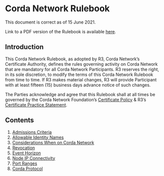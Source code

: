 # Corda Network Rulebook

This document is correct as of 15 June 2021.

Link to a PDF version of the Rulebook is available [here](https://github.com/corda-network/corda-network.github.io/blob/master/assets/Corda%20Network%20Rulebook_15June2021.pdf).  

## Introduction

This Corda Network Rulebook, as adopted by R3, Corda Network’s Certificate Authority, defines the rules governing activity on Corda Network that are mandatory for all Corda Network Participants.
R3 reserves the right, in its sole discretion, to modify the terms of this Corda Network Rulebook from time to time. If R3 makes material changes, R3 will provide Participant with at least fifteen (15) business days advance notice of such changes.

The Parties acknowledge and agree that this Rulebook shall at all times be governed by the Corda Network Foundation’s [Certificate Policy](https://trust.corda.network/trust-root/certificate-policy.html) & R3’s [Certificate Practice Statement](https://trust.corda.network/trust-root/certificate-practices.html).

## Contents

1. [Admissions Criteria](https://corda.network/corda-network-rulebook/admissions-criteria)
2. [Allowable Identity Names](https://corda.network/corda-network-rulebook/allowable-identity-names-on-corda-network)
3. [Considerations When on Corda Network](https://corda.network/corda-network-rulebook/considerations-when-on-corda-network)
4. [Revocation](https://corda.network/corda-network-rulebook/revocation)
5. [Event Horizon](https://corda.network/corda-network-rulebook/event-horizon)
6. [Node IP Connectivity](https://corda.network/corda-network-rulebook/node-ip-connectivity)
7. [Port Ranges](https://corda.network/corda-network-rulebook/port-ranges)
8. [Corda Protocol](https://corda.network/corda-network-rulebook/corda-protocol)

  
